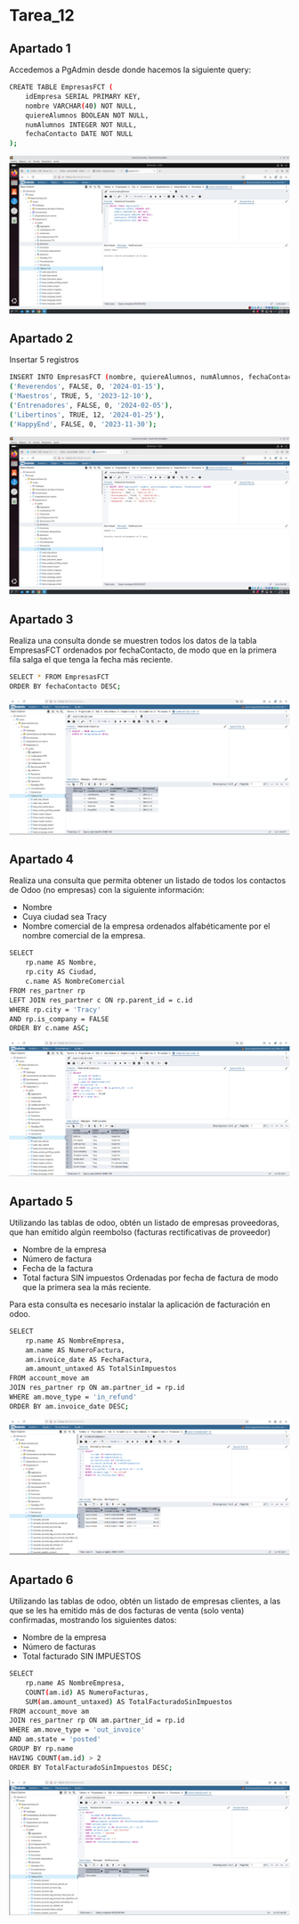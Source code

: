 # Tarea_12

## Apartado 1

Accedemos a PgAdmin desde donde hacemos la siguiente query:
```bash
CREATE TABLE EmpresasFCT (
    idEmpresa SERIAL PRIMARY KEY,
    nombre VARCHAR(40) NOT NULL,
    quiereAlumnos BOOLEAN NOT NULL,
    numAlumnos INTEGER NOT NULL,
    fechaContacto DATE NOT NULL
);
```
![apartado_1](Tarea_12_Imagenes/consulta_apartado_1.png)

## Apartado 2

Insertar 5 registros
```bash
INSERT INTO EmpresasFCT (nombre, quiereAlumnos, numAlumnos, fechaContacto) VALUES
('Reverendos', FALSE, 0, '2024-01-15'),
('Maestros', TRUE, 5, '2023-12-10'),
('Entrenadores', FALSE, 0, '2024-02-05'),
('Libertinos', TRUE, 12, '2024-01-25'),
('HappyEnd', FALSE, 0, '2023-11-30');
```
![apartado_2](Tarea_12_Imagenes/consulta_apartado_2.png)

## Apartado 3

Realiza una consulta donde se muestren todos los datos de la tabla EmpresasFCT
ordenados por fechaContacto, de modo que en la primera fila salga el que tenga la
fecha más reciente.
```bash
SELECT * FROM EmpresasFCT 
ORDER BY fechaContacto DESC;
```
![apartado_3](Tarea_12_Imagenes/consulta_apartado_3.png)

## Apartado 4

Realiza una consulta que permita obtener un listado de todos los contactos de  Odoo (no empresas) con la siguiente información: 
- Nombre
- Cuya ciudad sea Tracy 
- Nombre comercial de la empresa
ordenados alfabéticamente por el nombre comercial de la empresa.
```bash
SELECT 
    rp.name AS Nombre,
    rp.city AS Ciudad,
    c.name AS NombreComercial
FROM res_partner rp
LEFT JOIN res_partner c ON rp.parent_id = c.id
WHERE rp.city = 'Tracy' 
AND rp.is_company = FALSE
ORDER BY c.name ASC;
```
![apartado_4](Tarea_12_Imagenes/consulta_apartado_4.png)

## Apartado 5

Utilizando las tablas de odoo, obtén un listado de empresas proveedoras, que han
emitido algún reembolso (facturas rectificativas de proveedor)
- Nombre de la empresa
- Número de factura
- Fecha de la factura
- Total factura SIN impuestos
Ordenadas por fecha de factura de modo que la primera sea la más reciente.

Para esta consulta es necesario instalar la aplicación de facturación en odoo.
```bash
SELECT 
    rp.name AS NombreEmpresa,
    am.name AS NumeroFactura,
    am.invoice_date AS FechaFactura,
    am.amount_untaxed AS TotalSinImpuestos
FROM account_move am
JOIN res_partner rp ON am.partner_id = rp.id
WHERE am.move_type = 'in_refund'
ORDER BY am.invoice_date DESC;

```
![apartado_5](Tarea_12_Imagenes/consulta_apartado_5.png)

## Apartado 6

Utilizando las tablas de odoo, obtén un listado de empresas clientes, a las que se les
ha emitido más de dos facturas de venta (solo venta) confirmadas, mostrando los
siguientes datos:
- Nombre de la empresa
- Número de facturas
- Total facturado SIN IMPUESTOS

```bash
SELECT 
    rp.name AS NombreEmpresa,
    COUNT(am.id) AS NumeroFacturas,
    SUM(am.amount_untaxed) AS TotalFacturadoSinImpuestos
FROM account_move am
JOIN res_partner rp ON am.partner_id = rp.id
WHERE am.move_type = 'out_invoice'
AND am.state = 'posted'
GROUP BY rp.name
HAVING COUNT(am.id) > 2
ORDER BY TotalFacturadoSinImpuestos DESC;
```
![apartado_6](Tarea_12_Imagenes/consulta_apartado_6.png)





